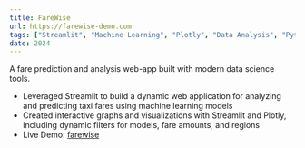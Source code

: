 ```yaml
---
title: FareWise
url: https://farewise-demo.com
tags: ["Streamlit", "Machine Learning", "Plotly", "Data Analysis", "Python"]
date: 2024
---
```


A fare prediction and analysis web-app built with modern data science tools.

- Leveraged Streamlit to build a dynamic web application for analyzing and predicting taxi fares using machine learning models
- Created interactive graphs and visualizations with Streamlit and Plotly, including dynamic filters for models, fare amounts, and regions
- Live Demo: [farewise](https://farewise-demo.com)